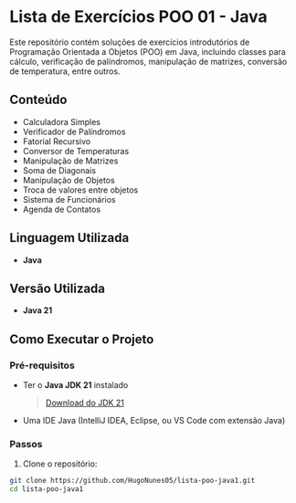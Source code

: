 # Lista de Exercícios POO 01 - Java

Este repositório contém soluções de exercícios introdutórios de Programação Orientada a Objetos (POO) em Java, incluindo classes para cálculo, verificação de palíndromos, manipulação de matrizes, conversão de temperatura, entre outros.

## Conteúdo

- Calculadora Simples
- Verificador de Palíndromos
- Fatorial Recursivo
- Conversor de Temperaturas
- Manipulação de Matrizes
- Soma de Diagonais
- Manipulação de Objetos
- Troca de valores entre objetos
- Sistema de Funcionários
- Agenda de Contatos

## Linguagem Utilizada

- **Java**

## Versão Utilizada

- **Java 21**

##  Como Executar o Projeto

### Pré-requisitos

- Ter o **Java JDK 21** instalado
  > [Download do JDK 21](https://jdk.java.net/21/)
- Uma IDE Java (IntelliJ IDEA, Eclipse, ou VS Code com extensão Java)

### Passos

1. Clone o repositório:
```bash
git clone https://github.com/HugoNunes05/lista-poo-java1.git
cd lista-poo-java1
